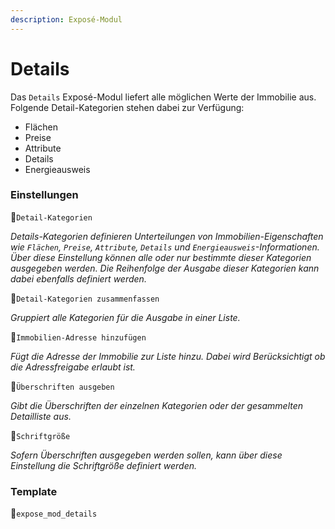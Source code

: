 ```yaml
---
description: Exposé-Modul
---
```


# Details

Das `Details` Exposé-Modul liefert alle möglichen Werte der Immobilie aus. Folgende Detail-Kategorien stehen dabei zur Verfügung:

* Flächen
* Preise
* Attribute
* Details
* Energieausweis

### Einstellungen

🔹`Detail-Kategorien`

_Details-Kategorien definieren Unterteilungen von Immobilien-Eigenschaften wie `Flächen`, `Preise`, `Attribute`, `Details` und `Energieausweis`-Informationen. Über diese Einstellung können alle oder nur bestimmte dieser Kategorien ausgegeben werden. Die Reihenfolge der Ausgabe dieser Kategorien kann dabei ebenfalls definiert werden._

🔹`Detail-Kategorien zusammenfassen`

_Gruppiert alle Kategorien für die Ausgabe in einer Liste._

🔹`Immobilien-Adresse hinzufügen`

_Fügt die Adresse der Immobilie zur Liste hinzu. Dabei wird Berücksichtigt ob die Adressfreigabe erlaubt ist._

🔹`Überschriften ausgeben`

_Gibt die Überschriften der einzelnen Kategorien oder der gesammelten Detailliste aus._

🔹`Schriftgröße`

_Sofern Überschriften ausgegeben werden sollen, kann über diese Einstellung die Schriftgröße definiert werden._

### Template

🔸`expose_mod_details`



